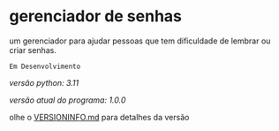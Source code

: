 # gerenciador de senhas
um gerenciador para ajudar pessoas que tem dificuldade de lembrar ou criar senhas.

```Em Desenvolvimento```


*versão python: 3.11*

*versão atual do programa: 1.0.0*



olhe o <a href="VERSIONINFO.md">VERSIONINFO.md</a> para detalhes da versão

